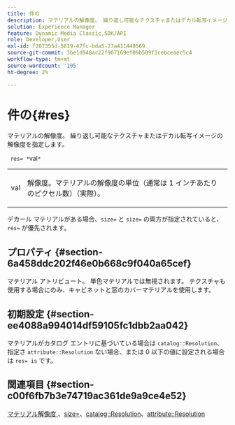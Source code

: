 ```yaml
---
title: 件の
description: マテリアルの解像度。 繰り返し可能なテクスチャまたはデカル転写イメージの解像度を指定します。
solution: Experience Manager
feature: Dynamic Media Classic,SDK/API
role: Developer,User
exl-id: f207355d-5819-47fc-bda5-27a411449569
source-git-commit: 3be1d948ac22f907169ef09b509f1cebceaec5c4
workflow-type: tm+mt
source-wordcount: '105'
ht-degree: 2%

---
```


# 件の{#res}

マテリアルの解像度。 繰り返し可能なテクスチャまたはデカル転写イメージの解像度を指定します。

` res= *`val`*`

<table id="simpletable_2004B804D46E43C090E59BBFF8144598"> 
 <tr class="strow"> 
  <td class="stentry"> <p> <span class="varname"> val </span> </p> </td> 
  <td class="stentry"> <p>解像度。マテリアルの解像度の単位（通常は 1 インチあたりのピクセル数）（実際）。 </p> </td> 
 </tr> 
</table>

デカール マテリアルがある場合、`size=` と `size=` の両方が指定されていると、`res=` が優先されます。

## プロパティ {#section-6a458ddc202f46e0b668c9f040a65cef}

マテリアル アトリビュート。 単色マテリアルでは無視されます。 テクスチャも使用する場合にのみ、キャビネットと窓のカバーマテリアルを使用します。

## 初期設定 {#section-ee4088a994014df59105fc1dbb2aa042}

マテリアルがカタログ エントリに基づいている場合は `catalog::Resolution`、指定さ `attribute::Resolution` ない場合、または 0 以下の値に設定される場合は `res= is` です。

## 関連項目 {#section-c00f6fb7b3e74719ac361de9a9ce4e52}

[&#x200B; マテリアル解像度 &#x200B;](../../../../../ir-api/http-protocol/image-rendering-api-ref/c-ir-http-protocol-ref/c-ir-http-protocol-syntax-and-features/c-ir-vignettes/c-ir-material-resolution.md#concept-f60103c64e324e2cae78bd76dfb4de8b)、[size=](../../../../../ir-api/http-protocol/image-rendering-api-ref/c-ir-http-protocol-ref/c-ir-http-protocol-command-reference/r-ir-http-size.md#reference-1220d6fbcde4479aba91de7adacdc988)、[catalog::Resolution](../../../../../ir-api/material-cat/image-rendering-api-ref/c-ir-material-catalog/c-ir-material-data-reference/r-ir-resolution-dataref.md#reference-6a2d64c2d72b438fade58a3391569da7)、[attribute::Resolution](../../../../../ir-api/material-cat/image-rendering-api-ref/c-ir-material-catalog/c-ir-attributes-reference/r-ir-resolution.md#reference-09fe14e6bfbf4db6b7f4369fffecc806)
